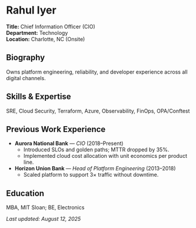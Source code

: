 # Rahul Iyer

**Title:** Chief Information Officer (CIO)  
**Department:** Technology  
**Location:** Charlotte, NC (Onsite)

## Biography
Owns platform engineering, reliability, and developer experience across all digital channels.

## Skills & Expertise
SRE, Cloud Security, Terraform, Azure, Observability, FinOps, OPA/Conftest

## Previous Work Experience
- **Aurora National Bank** — *CIO* (2018–Present)
  - Introduced SLOs and golden paths; MTTR dropped by 35%.
  - Implemented cloud cost allocation with unit economics per product line.
- **Horizon Union Bank** — *Head of Platform Engineering* (2013–2018)
  - Scaled platform to support 3× traffic without downtime.

## Education
MBA, MIT Sloan; BE, Electronics

_Last updated: August 12, 2025_
